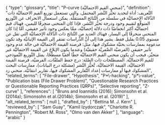 {
    "type": "glossary",
    "title": "P-curve (منحنى القيم الاحتماليَّة)",
    "definition": "التَّعريف: أداة لتحديد تحيُّز النَّشر المحتمل، والتي تستعمل توزيع القيم الاحتماليَّة ذات الدِّلالة الإحصائيَّة في سلسلة من النَّتائج المستقلَّة.  يمكن استعمال الانحراف عن التَّوزيع المتوقَّع لتقييم وجود ودرجة تحيُّز النَّشر، فإذا كان المنحنى منحرفًا لليمين، فهناك قيم احتماليَّة أكثر انخفاضًا ذات دلالة إحصائيَّة، ممَّا يعكس وجود تأثير حقيقي، أمَّا إذا كان المنحنى منحرفًا إلى اليسار، فهناك العديد من النَّتائج ذات الدِّلالة الإحصائيَّة التي تقل عن مستوى 0.05 بقليل فقط.  يشير هذا إلى أنَّ الدِّراسات تفتقر إلى القيمة الإثباتيَّة وقد تكون مدعومة بممارسات بحثيَّة مشكوك فيها، مثل: قرصنة القيمة الاحتماليَّة  في حالة عدم وجود تأثير حقيقي (الفرضيَّة الصِّفريَّة حقيقيَّة) وعندما يكون الإبلاغ عن القيمة الاحتماليَّة غير متحيِّز، فيجب أن يكون منحنى القيم الاحتماليَّة خطًا أفقيًا مسطَّحًا، يمثل التَّوزيع النَّموذجي للقيم الاحتماليَّة.  المصطلحات ذات الصِّلة:  درج حفظ الملفَّات، الفرضيَّة، قرصنة القيمة الاحتماليَّة، القيمة الاحتماليَّة، تَّحيُّز النَّشر (مشكلة درج البيانات)، ممارسات البحث المشكوك فيها أو ممارسات إعداد التَّقارير المشكوك فيها، تقارير انتقائيَّة، منحني زد",
    "related_terms": [
        "File-drawer",
        "Hypothesis",
        "P*\\-hacking",
        "p*\\-value",
        "Publication bias (File Drawer Problem)",
        "Questionable Research Practices or Questionable Reporting Practices (QRPs)",
        "Selective reporting",
        "Z-curve"
    ],
    "references": [
        "Bruns and Ioannidis (2016); Simonsohn et al. (2014a); Simonsohn et al.(2014b); Simonsohn et al. (2019)"
    ],
    "alt_related_terms": [
        null
    ],
    "drafted_by": [
        "Bettina M. J. Kern"
    ],
    "reviewed_by": [
        "Sam Guay",
        "Kamil Izydorczak",
        "Charlotte R. Pennington",
        "Robert M. Ross",
        "Olmo van den Akker"
    ],
    "language": "arabic"
}